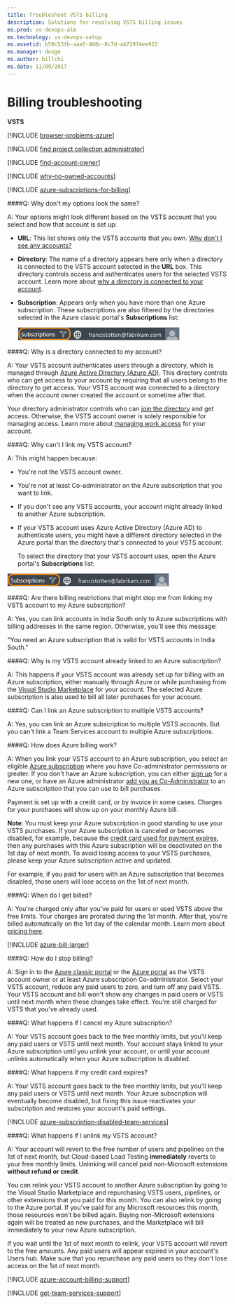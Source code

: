 ```yaml
---
title: Troubleshoot VSTS billing  
description: Solutions for resolving VSTS billing issues  
ms.prod: vs-devops-alm
ms.technology: vs-devops-setup
ms.assetid: b59c53fb-aaa5-408c-8c7d-ab72974ee922
ms.manager: douge
ms.author: billchi
ms.date: 11/09/2017
---
```


# Billing troubleshooting

**VSTS**


[!INCLUDE [browser-problems-azure](../_shared/qa-browser-problems-azure.md)]

<a name="find-owner"></a>

[!INCLUDE [find project collection administrator](../_shared/qa-find-project-collection-administrator.md)]

[!INCLUDE [find-account-owner](../_shared/qa-find-account-owner.md)]

[!INCLUDE [why-no-owned-accounts](../_shared/qa-why-no-owned-accounts.md)]

<a name="AzureMSDNSubscription"></a>

[!INCLUDE [azure-subscriptions-for-billing](../_shared/qa-azure-subscriptions-for-billing.md)]

<a name="SettingsDescription"></a>

####Q: Why don't my options look the same?

A: Your options might look different based on the VSTS account that you select 
and how that account is set up:

* **URL**: This list shows only the VSTS accounts that you own. 
[Why don't I see any accounts?](#CannotLinkVSOAccount)

* **Directory**: The name of a directory appears here only when a directory is 
connected to the VSTS account selected in the **URL** box. 
This directory controls access and authenticates users for the 
selected VSTS account. Learn more about 
[why a directory is connected to your account](#WhyDirectory).

* **Subscription**: Appears only when you have more 
than one Azure subscription. These subscriptions are 
also filtered by the directories selected in the Azure 
classic portal's **Subscriptions** list:

    ![Subscriptions filter](_img/set-up-billing/azuresubscriptionsfilter.png)

<a name="WhyDirectory"></a>

####Q: Why is a directory connected to my account?

A: Your VSTS account authenticates users through a directory, 
which is managed through [Azure Active Directory (Azure AD)](http://azure.microsoft.com/en-us/documentation/articles/active-directory-whatis/). 
This directory controls who can get access to your account 
by requiring that all users belong to the directory to get access. 
Your VSTS account was connected to a directory when the 
account owner created the account or sometime after that. 

Your directory administrator controls who can 
[join the directory](https://msdn.microsoft.com/library/azure/hh967632.aspx) 
and get access. Otherwise, the VSTS account owner 
is solely responsible for managing access. Learn more about 
[managing work access](../accounts/access-with-azure-ad.md) 
for your account.

<a name="CannotLinkVSOAccount"></a>

####Q: Why can't I link my VSTS account?

A:  This might happen because:

* You're not the VSTS account owner.

*   You're not at least Co-administrator 
on the Azure subscription that you want to link.

* If you don't see any VSTS accounts, 
your account might already linked to another Azure subscription. 

*   If your VSTS account uses Azure Active Directory (Azure AD) 
    to authenticate users, you might have a different directory 
    selected in the Azure portal than the directory that's connected 
    to your VSTS account.

    To select the directory that your VSTS account uses, 
    open the Azure portal's **Subscriptions** list:

 ![Filter your subscriptions to the connected directory ](_img/set-up-billing/azuresubscriptionsfilter.png)

<a name="BillingRestriction"></a>

####Q: Are there billing restrictions that might stop me from linking my VSTS account to my Azure subscription?

A:  Yes, you can link accounts in India South 
only to Azure subscriptions with 
billing addresses in the same region.
Otherwise, you'll see this message:

"You need an Azure subscription that is 
valid for VSTS accounts in India South."

####Q: Why is my VSTS account already linked to an Azure subscription?

A: This happens if your VSTS account was already 
set up for billing with an Azure subscription, either manually 
through Azure or while purchasing from the 
[Visual Studio Marketplace](../marketplace/index.md)
for your account. The selected Azure subscription is also 
used to bill all later purchases for your account.

####Q:  Can I link an Azure subscription to multiple VSTS accounts?

A:  Yes, you can link an Azure subscription to multiple VSTS accounts. But you can't link a Team 
Services account to multiple Azure subscriptions.

<a id="azure-billing"></a>

####Q: How does Azure billing work?

A: When you link your VSTS account to an Azure subscription, 
you select an eligible [Azure subscription](#AzureMSDNSubscription) 
where you have Co-administrator permissions or greater. 
If you don't have an Azure subscription, you can either 
[sign up](https://portal.azure.com) for a new one, 
or have an Azure administrator [add you as Co-Administrator](add-backup-billing-managers.md) 
to an Azure subscription that you can use to bill purchases. 

Payment is set up with a credit card, or by invoice in some cases. 
Charges for your purchases will show up on your monthly Azure bill.

**Note**: You must keep your Azure subscription in good standing 
to use your VSTS purchases. If your Azure subscription 
is canceled or becomes disabled, for example, because the 
[credit card used for payment expires](#cc-expires), then any purchases with this 
Azure subscription will be deactivated on the 1st day of next month.
To avoid losing access to your VSTS purchases, 
please keep your Azure subscription active and updated.

For example, if you paid for users with an Azure subscription that becomes disabled, 
those users will lose access on the 1st of next month.

<a name="WhenSetUpBilling"></a>

####Q: When do I get billed?

A: You're charged only after you've paid for users 
or used VSTS above the free limits. 
Your charges are prorated during the 1st month. 
After that, you're billed automatically on the 
1st day of the calendar month. 
Learn more about [pricing here](https://www.visualstudio.com/products/visual-studio-team-services-pricing-vs).

[!INCLUDE [azure-bill-larger](../_shared/qa-azure-bill-larger.md)]

####Q: How do I stop billing?

A: Sign in to the [Azure classic portal](https://manage.windowsazure.com/) 
or the [Azure portal](https://portal.azure.com/) 
as the VSTS account owner or at least Azure subscription Co-administrator. 
Select your VSTS account, reduce any paid users to zero, and turn off any 
paid VSTS. Your VSTS account and bill won't show any changes 
in paid users or VSTS until next month when these changes take effect. 
You're still charged for VSTS that you've already used.

####Q: What happens if I cancel my Azure subscription?

A: Your VSTS account goes back to the free monthly limits, 
but you'll keep any paid users or VSTS until next month. 
Your account stays linked to your Azure subscription until you unlink your account, 
or until your account unlinks automatically when your Azure subscription is disabled.

<a name="cc-expires"></a>
####Q: What happens if my credit card expires?

A: Your VSTS account goes back to the free monthly limits, 
but you'll keep any paid users or VSTS until next month. 
Your Azure subscription will eventually become disabled, but 
fixing this issue reactivates your subscription and restores your account's paid settings.

<a name="AzureSubscriptionDisabled"></a>

[!INCLUDE [azure-subscription-disabled-team-services](../_shared/qa-azure-subscription-disabled.md)]

<a name="unlinking"></a>
####Q: What happens if I unlink my VSTS account?

A: Your account will revert to the free number 
of users and pipelines on the 1st of next month, 
but Cloud-based Load Testing **immediately** 
reverts to your free monthly limits. 
Unlinking will cancel paid non-Microsoft 
extensions **without refund or credit**.

You can relink your VSTS account 
to another Azure subscription by going to 
the Visual Studio Marketplace and repurchasing 
VSTS users, pipelines, 
or other extensions that you paid for this month. 
You can also relink by going to the Azure portal.  If
you've paid for any Microsoft resources this month, 
those resources won't be billed again.  Buying non-Microsoft extensions again will be treated as 
new purchases, and the Marketplace will bill immediately to your 
new Azure subscription.

If you wait until the 1st of next month to relink, 
your VSTS account will revert to the free amounts. 
Any paid users will appear expired in your account's 
Users hub. Make sure that you repurchase any paid users 
so they don't lose access on the 1st of next month.

<a name="get-support"></a>

[!INCLUDE [azure-account-billing-support](../_shared/qa-azure-account-billing-support.md)]

[!INCLUDE [get-team-services-support](../_shared/qa-get-vsts-support.md)]

